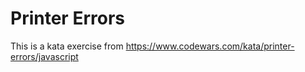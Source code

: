 # Printer Errors

This is a kata exercise from https://www.codewars.com/kata/printer-errors/javascript
